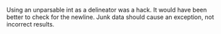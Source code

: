 ﻿Using an unparsable int as a delineator was a hack.
It would have been better to check for the newline.
Junk data should cause an exception, not incorrect results.